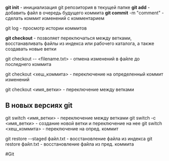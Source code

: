 
**git init** - инициализация git репозитория в текущей папке
**git add** <filename> - добавить файл в очередь будущего коммита
**git commit** -m "comment" - сделать коммит изменений с комментарием

git log - просмотр истории коммитов 

**git checkout** - позволяет переключаться между ветками, восстанавливать файлы из индекса или рабочего каталога, а также создавать новые ветки

git checkout -- <filename.txt> - отмена изменений в файле до последнего коммита

git checkout <хеш_коммита> - переключение на определенный коммит  изменений

git checkout <имя_ветки> - переключение между ветками

## В новых версиях git

git switch <имя_ветки> - переключение между ветками
git switch -c <имя_ветки> - создание новой ветки и переключение на нее
git switch <хеш_коммита> - переключение на опред. коммит

git restore --staged файл.txt - восстановление файла из индекса
git restore файл.txt - восстановление файла из пред. коммита


#Git 